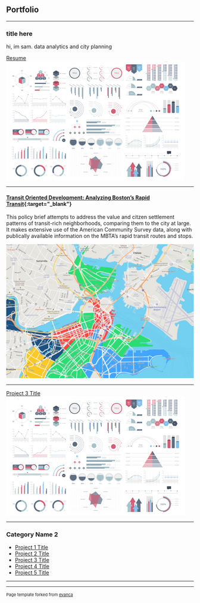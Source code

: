 ## Portfolio

---

### title here 

hi, im sam. data analytics and city planning

[Resume](/resume)
<img src="images/dummy_thumbnail.jpg?raw=true"/>

---
#### [Transit Oriented Development: Analyzing Boston’s Rapid Transit](/projects/khare_samriddhi_assignment2.html){:target="_blank"}

This policy brief attempts to address the value and citzen settlement patterns of transit-rich neighborhoods, comparing them to the city at large. It makes extensive use of the American Community Survey data, along with publically available information on the MBTA’s rapid transit routes and stops.


<img src="images/tod2.jpg?raw=true"/>

---
[Project 3 Title](/different_page)
<img src="images/dummy_thumbnail.jpg?raw=true"/>

---

### Category Name 2

- [Project 1 Title](http://example.com/)
- [Project 2 Title](http://example.com/)
- [Project 3 Title](http://example.com/)
- [Project 4 Title](http://example.com/)
- [Project 5 Title](http://example.com/)

---




---
<p style="font-size:11px">Page template forked from <a href="https://github.com/evanca/quick-portfolio">evanca</a></p>
<!-- Remove above link if you don't want to attibute -->
